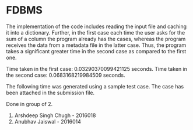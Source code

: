 # FDBMS

The implementation of the code includes reading the input file and caching it into a dictionary. Further, in the first case each time the user asks for the sum of a column the program already has the cases, whereas the program receives the data from a metadata file in the latter case. Thus, the program takes a significant greater time in the second case as compared to the first one.

Time taken in the first case: 0.03290370099421125 seconds.
Time taken in the second case: 0.0683168219984509 seconds.

The following time was generated using a sample test case. The case has been attached in the submission file.

Done in group of 2.
1. Arshdeep Singh Chugh - 2016018
2. Anubhav Jaiswal - 2016014